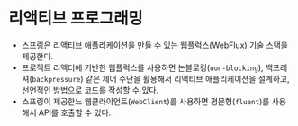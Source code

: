 # 리액티브 프로그래밍
- 스프링은 리액티브 애플리케이션을 만들 수 있는 웹플럭스(WebFlux) 기술 스택을 제공한다.  
- 프로젝트 리액터에 기반한 웹플럭스를 사용하면 논블로킹(`non-blocking`), 백프레셔(`backpressure`) 같은 제어 수단을 활용해서 리액티브 애플리케이션을 설계하고, 선언적인 방법으로 코드를 작성할 수 있다.  
- 스프링이 제공한느 웹클라이언트(`WebClient`)를 사용하면 평문형(`fluent`)를 사용해서 API를 호출할 수 있다.
